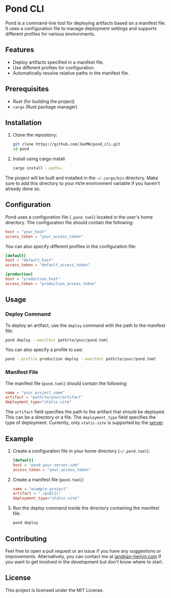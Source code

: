 # Pond CLI

Pond is a command-line tool for deploying artifacts based on a manifest file. It uses a configuration file to manage deployment settings and supports different profiles for various environments.

## Features

- Deploy artifacts specified in a manifest file.
- Use different profiles for configuration.
- Automatically resolve relative paths in the manifest file.

## Prerequisites

- Rust (for building the project)
- `cargo` (Rust package manager)

## Installation

1. Clone the repository:

    ```sh
    git clone https://github.com/JanMH/pond_cli.git
    cd pond
    ```

2. Install using cargo install

    ```sh
    cargo install --path=.
    ```

The project will be built and installed in the `~/.cargo/bin` directory. Make sure to add this directory to your `PATH` environment variable if you haven't already done so.

## Configuration

Pond uses a configuration file (`.pond.toml`) located in the user's home directory. The configuration file should contain the following:

```toml
host = "your_host"
access_token = "your_access_token"
```

You can also specify different profiles in the configuration file:

```toml
[default]
host = "default_host"
access_token = "default_access_token"

[production]
host = "production_host"
access_token = "production_access_token"
```

## Usage

### Deploy Command

To deploy an artifact, use the `deploy` command with the path to the manifest file:

```sh
pond deploy --manifest path/to/your/pond.toml
```

You can also specify a profile to use:

```sh
pond --profile production deploy --manifest path/to/your/pond.toml
```

### Manifest File

The manifest file (`pond.toml`) should contain the following:

```toml
name = "your_project_name"
artifact = "path/to/your/artifact"
deployment_type="static-site"
```

The `artifact` field specifies the path to the artifact that should be deployed. This can be a directory or a file. The `deployment_type` field specifies the type of deployment. Currently, only `static-site` is supported by the [server](https://github.com/JanMH/pond_server).

## Example

1. Create a configuration file in your home directory (`~/.pond.toml`):

    ```toml
    [default]
    host = "pond.your-server.com"
    access_token = "your_access_token"
    ```

2. Create a manifest file (`pond.toml`):

    ```toml
    name = "example_project"
    artifact = "./public"
    deployment_type="static-site"
    ```

3. Run the deploy command inside the directory containing the manifest file:

    ```sh
    pond deploy
    ```

## Contributing

Feel free to open a pull request or an issue if you have any suggestions or improvements. Alternatively, you can contact me at [jan@jan-herlyn.com](mailto:jan@jan-herlyn.com) if you want to get involved in the development but don't know where to start.

## License

This project is licensed under the MIT License.